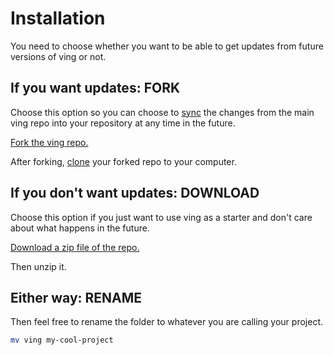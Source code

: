 # Installation

You need to choose whether you want to be able to get updates from future versions of ving or not.


## If you want updates: FORK

Choose this option so you can choose to [sync](https://docs.github.com/en/pull-requests/collaborating-with-pull-requests/working-with-forks/syncing-a-fork) the changes from the main ving repo into your repository at any time in the future.


[Fork the ving repo.](https://github.com/plainblack/ving/fork)


After forking, [clone](https://docs.github.com/en/repositories/creating-and-managing-repositories/cloning-a-repository) your forked repo to your computer.


## If you don't want updates: DOWNLOAD

Choose this option if you just want to use ving as a starter and don't care about what happens in the future.

[Download a zip file of the repo.](https://github.com/plainblack/ving/archive/refs/heads/main.zip)

Then unzip it.

## Either way: RENAME

Then feel free to rename the folder to whatever you are calling your project.

```bash
mv ving my-cool-project
```